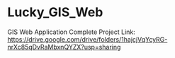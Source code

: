 # Lucky_GIS_Web
GIS Web Application
Complete Project Link: https://drive.google.com/drive/folders/1hajcjVqYcyRG-nrXc85qDvRaMbxnQYZX?usp=sharing
